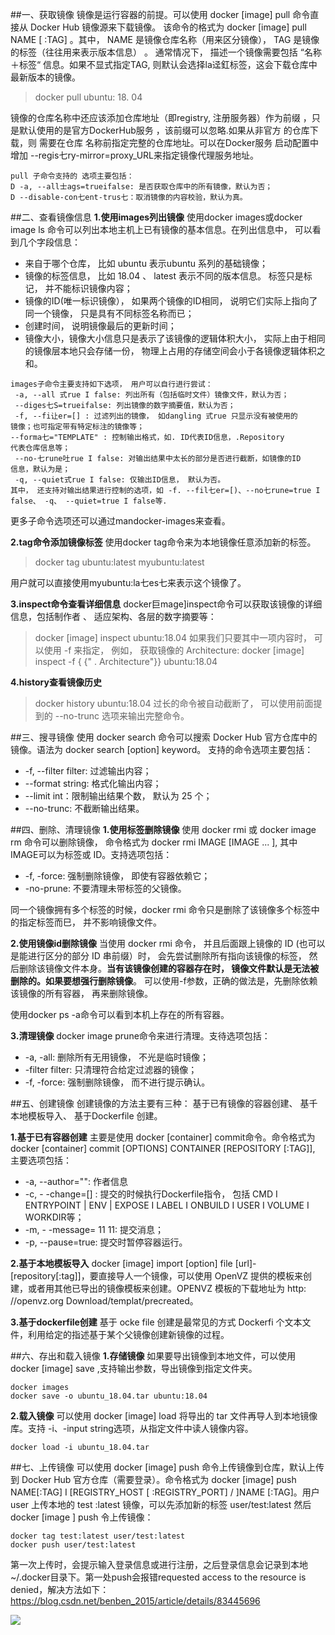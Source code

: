 ##一、获取镜像
镜像是运行容器的前提。可以使用 docker [image] pull 命令直接从 Docker Hub 镜像源来下载镜像。 该命令的格式为 docker [image] pull NAME [ :TAG] 。其中， NAME 是镜像仓库名称（用来区分镜像）， TAG 是镜像的标签（往往用来表示版本信息） 。 通常情况下， 描述一个镜像需要包括 “名称＋标签“ 信息。如果不显式指定TAG, 则默认会选择la迳釭标签，这会下载仓库中最新版本的镜像。
>docker pull ubuntu: 18. 04

镜像的仓库名称中还应该添加仓库地址（即registry, 注册服务器）作为前缀 ，只是默认使用的是官方DockerHub服务 ，该前缀可以忽略.如果从非官方 的仓库下载，则 需要在仓库 名称前指定完整的仓库地址。可以在Docker服务
启动配置中增加 --regis七ry-mirror=proxy_URL来指定镜像代理服务地址。
```
pull 子命令支持的 选项主要包括：
D -a, --all士ags=trueifalse: 是否获取仓库中的所有镜像，默认为否；
D --disable-con七ent-trus七：取消镜像的内容校验，默认为真。
```

##二、查看镜像信息
**1.使用images列出镜像**
使用docker images或docker image ls 命令可以列出本地主机上已有镜像的基本信息。在列出信息中， 可以看到几个字段信息： 
- 来自于哪个仓库， 比如 ubuntu 表示ubuntu 系列的基础镜像；
-  镜像的标签信息， 比如 18.04 、 latest 表示不同的版本信息。 标签只是标记， 并不能标识镜像内容；
- 镜像的ID(唯一标识镜像）， 如果两个镜像的ID相同， 说明它们实际上指向了同一个镜像， 只是具有不同标签名称而已；
- 创建时间， 说明镜像最后的更新时间；
- 镜像大小，镜像大小信息只是表示了该镜像的逻辑体积大小， 实际上由于相同的镜像层本地只会存储一份， 物理上占用的存储空间会小于各镜像逻辑体积之和。
```
images子命令主要支持如下选项， 用户可以自行进行尝试：
 -a, --all 式rue I false: 列出所有（包括临时文件）镜像文件，默认为否；
 --diges七S=trueifalse: 列出镜像的数字摘要值，默认为否；
 -f, --fi让er=[] : 过滤列出的镜像， 如dangling 式rue 只显示没有被使用的
镜像；也可指定带有特定标注的镜像等；
--forma七="TEMPLATE" : 控制输出格式，如. ID代表ID信息，.Repository
代表仓库信息等；
 --no-七rune吐rue I false: 对输出结果中太长的部分是否进行截断，如镜像的ID
信息，默认为是；
 -q, --quiet式rue I false: 仅输出ID信息， 默认为否。
其中， 还支持对输出结果进行控制的选项，如 -f. --fil七er=[)、--no七rune=true I false、 -q、 --quiet=true I false等.
```
更多子命令选项还可以通过mandocker-images来查看。

**2.tag命令添加镜像标签**
使用docker tag命令来为本地镜像任意添加新的标签。
>docker tag ubuntu:latest myubuntu:latest

用户就可以直接使用myubuntu:la七es七来表示这个镜像了。

**3.inspect命令查看详细信息**
docker巨mage]inspect命令可以获取该镜像的详细信息，包括制作者 、 适应架构、各层的数字摘要等：
> docker [image] inspect ubuntu:18.04
如果我们只要其中一项内容时， 可以使用 -f 来指定， 例如， 获取镜像的 Architecture:
>docker [image] inspect -f { {" . Architecture"}} ubuntu:18.04

**4.history查看镜像历史**
>docker history ubuntu:18.04
过长的命令被自动截断了， 可以使用前面提到的 --no-trunc 选项来输出完整命令。

##三、搜寻镜像
使用 docker search 命令可以搜索
Docker Hub 官方仓库中的镜像。语法为 docker search [option] keyword。 支持的命令选项主要包括：
- -f, --filter filter: 过滤输出内容；
-  --format string: 格式化输出内容；
-  --limit int：限制输出结果个数， 默认为 25 个；
-  --no-trunc: 不截断输出结果。

##四、删除、清理镜像
**1.使用标签删除镜像**
使用 docker rmi 或 docker image rm 命令可以删除镜像， 命令格式为 docker rmi IMAGE [IMAGE ... ], 其中 IMAGE可以为标签或 ID。支持选项包括：
-  -f, -force: 强制删除镜像， 即使有容器依赖它；
-  -no-prune: 不要清理未带标签的父镜像。

同一个镜像拥有多个标签的时候，docker rmi 命令只是删除了该镜像多个标签中的指定标签而巳， 并不影响镜像文件。

**2.使用镜像id删除镜像**
当使用 docker rmi 命令， 并且后面跟上镜像的 ID (也可以是能进行区分的部分 ID 串前缀）时， 会先尝试删除所有指向该镜像的标签， 然后删除该镜像文件本身。**当有该镜像创建的容器存在时， 镜像文件默认是无法被删除的。如果要想强行删除镜像**。 可以使用-f参数，正确的做法是，先删除依赖该镜像的所有容器， 再来删除镜像。

使用docker ps -a命令可以看到本机上存在的所有容器。

**3.清理镜像**
docker image prune命令来进行清理。支待选项包括：
-  -a, -all: 删除所有无用镜像， 不光是临时镜像；
-  -filter filter: 只清理符合给定过滤器的镜像；
-  -f, -force: 强制删除镜像， 而不进行提示确认。

##五、创建镜像
创建镜像的方法主要有三种： 基于已有镜像的容器创建、 基千本地模板导入、 基于Dockerfile 创建。

**1.基于已有容器创建**
主要是使用 docker [container] commit命令。命令格式为 docker [container] commit [OPTIONS] CONTAINER [REPOSITORY 
[:TAG]], 主要选项包括：
- -a, --author="": 作者信息
- -c, - -change=[] : 提交的时候执行Dockerfile指令， 包括 CMD I ENTRYPOINT | ENV | EXPOSE I LABEL I ONBUILD I USER I VOLUME I WORKDIR等；
-  -m, - -message= 11 11: 提交消息；
-  -p, --pause=true: 提交时暂停容器运行。

**2.基于本地模板导入**
docker [image] import [option] file [url]-[repository[:tag]]，要直接导人一个镜像，可以使用 OpenVZ 提供的模板来创建，或者用其他已导出的镜像模板来创建。OPENVZ 模板的下载地址为 http: //openvz.org Download/templat/precreated。

**3.基于dockerfile创建**
基于 ocke file 创建是最常见的方式 Dockerfi 个文本文件，利用给定的指述基于某个父镜像创建新镜像的过程。

##六、存出和载入镜像
**1.存储镜像**
如果要导出镜像到本地文件，可以使用 docker [image] save ,支持输出参数，导出镜像到指定文件夹。
```
docker images
docker save -o ubuntu_18.04.tar ubuntu:18.04
```

**2.载入镜像**
可以使用 docker [image] load 将导出的 tar 文件再导人到本地镜像库。支持 -i、-input string选项，从指定文件中读人镜像内容。
```
docker load -i ubuntu_18.04.tar
```

##七、上传镜像
可以使用 docker [image] push 命令上传镜像到仓库，默认上传到 Docker Hub 官方仓库（需要登录）。命令格式为 docker [image]  push NAME[:TAG] I [REGISTRY_HOST [ :REGISTRY_PORT] / ]NAME [:TAG]。用户 user 上传本地的 test :latest 镜像，可以先添加新的标签 user/test:latest 然后 docker [image ] push 令上传镜像：
```
docker tag test:latest user/test:latest
docker push user/test:latest
```
第一次上传时，会提示输入登录信息或进行注册，之后登录信息会记录到本地~/.docker目录下。第一处push会报错requested access to the resource is denied，解决方法如下：https://blog.csdn.net/benben_2015/article/details/83445696

![](https://upload-images.jianshu.io/upload_images/9449419-f6d4c5af8b6ca320.png?imageMogr2/auto-orient/strip%7CimageView2/2/w/1240)


